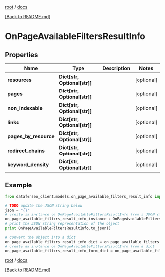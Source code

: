 [root](./../ "root") / [docs](./ "docs")

[[Back to README.md]](./../README.md "[Back to README.md]")

# OnPageAvailableFiltersResultInfo

## Properties

Name | Type | Description | Notes
------------ | ------------- | ------------- | -------------
**resources** | **Dict[str, Optional[str]]** |  | [optional]
**pages** | **Dict[str, Optional[str]]** |  | [optional]
**non_indexable** | **Dict[str, Optional[str]]** |  | [optional]
**links** | **Dict[str, Optional[str]]** |  | [optional]
**pages_by_resource** | **Dict[str, Optional[str]]** |  | [optional]
**redirect_chains** | **Dict[str, Optional[str]]** |  | [optional]
**keyword_density** | **Dict[str, Optional[str]]** |  | [optional]

## Example

```python
from dataforseo_client.models.on_page_available_filters_result_info import OnPageAvailableFiltersResultInfo

# TODO update the JSON string below
json = "{}"
# create an instance of OnPageAvailableFiltersResultInfo from a JSON string
on_page_available_filters_result_info_instance = OnPageAvailableFiltersResultInfo.from_json(json)
# print the JSON string representation of the object
print OnPageAvailableFiltersResultInfo.to_json()

# convert the object into a dict
on_page_available_filters_result_info_dict = on_page_available_filters_result_info_instance.to_dict()
# create an instance of OnPageAvailableFiltersResultInfo from a dict
on_page_available_filters_result_info_form_dict = on_page_available_filters_result_info.from_dict(on_page_available_filters_result_info_dict)
```

  

[root](./../ "root") / [docs](./ "docs")

[[Back to README.md]](./../README.md "[Back to README.md]")